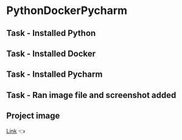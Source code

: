 # PythonDockerPycharm
## Task - Installed Python
## Task - Installed Docker
## Task - Installed Pycharm
## Task - Ran image file and screenshot added 
## Project image
[Link](https://github.com/tejranu/PythonDockerPycharm/blob/master/HM1.png) :point_left:
